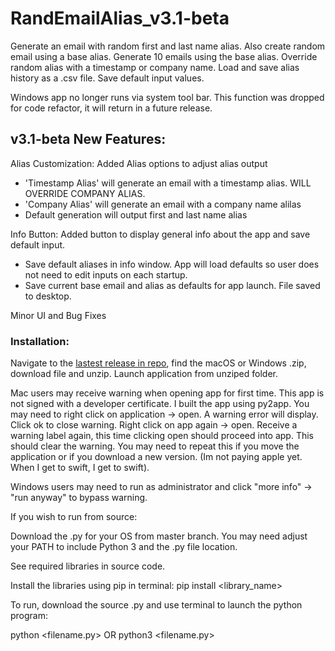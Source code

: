 # RandEmailAlias_v3.1-beta

Generate an email with random first and last name alias. Also create random email using a base alias. Generate 10 emails using the base alias. Override random alias with a timestamp or company name. Load and save alias history as a .csv file. Save default input values.

Windows app no longer runs via system tool bar. This function was dropped for code refactor, it will return in a future release.

## v3.1-beta New Features:
Alias Customization: Added Alias options to adjust alias output
- 'Timestamp Alias' will generate an email with a timestamp alias. WILL OVERRIDE COMPANY ALIAS.
- 'Company Alias' will generate an email with a company name alilas
- Default generation will output first and last name alias

Info Button: Added button to display general info about the app and save default input.
- Save default aliases in info window. App will load defaults so user does not need to edit inputs on each startup.
- Save current base email and alias as defaults for app launch. File saved to desktop.

Minor UI and Bug Fixes

### Installation:
Navigate to the [lastest release in repo](https://github.com/JakeOrona/RandEmailAlias/releases), find the macOS or Windows .zip, download file and unzip. Launch application from unziped folder.

Mac users may receive warning when opening app for first time. This app is not signed with a developer certificate. I built the app using py2app. You may need to right click on application -> open. A warning error will display. Click ok to close warning. Right click on app again -> open. Receive a warning label again, this time clicking open should proceed into app. This should clear the warning. You may need to repeat this if you move the application or if you download a new version. (Im not paying apple yet. When I get to swift, I get to swift).

Windows users may need to run as administrator and click "more info" -> "run anyway" to bypass warning.

If you wish to run from source:

Download the .py for your OS from master branch. You may need adjust your PATH to include Python 3 and the .py file location.

See required libraries in source code.

Install the libraries using pip in terminal: pip install <library_name>

To run, download the source .py and use terminal to launch the python program:

python <filename.py> OR python3 <filename.py>